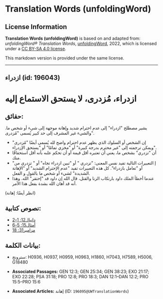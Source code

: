 # Translation Words (unfoldingWord)

## License Information

**Translation Words (unfoldingWord)** is based on and adapted from: _unfoldingWord® Translation Words_, [unfoldingWord](https://unfoldingword.org/utw), 2022, which is licensed under a [CC BY-SA 4.0 license](https://creativecommons.org/licenses/by-sa/4.0/legalcode.en).

This markdown version is provided under the same license.



--------------------------------

## ازدراء (id: 196043)

ازدراء، مُزدرى، لا يستحق الاستماع إليه
======================================

حقائق:
------

يشير مصطلح "ازدراء" إلى عدم احترام شديد وإهانة موجهة إلى شيء أو شخص ما. والشيء غير المشرف إلى حد كبير يُسمى "مُزدرى".

* إن الشخص أو السلوك الذي يظهر عدم احترام واضح لله يُسمى أيضًا "مُزدرى" ويمكن ترجمته إلى "غير محترم بدرجة كبيرة" أو "مخزي تمامًا" أو "يستحق الإزدراء".
* أن "تزدري" بشخص ما، يعني أن تعتبره أقل قيمة أو أن تحكم علىه بأنه أقل استحقاقًا منك.
* إ التعبيرات التالية تفيد نفس المعنى: "تزدري " أو "تبين ازدراء تجاه" أو " تزدري من" أو "تعامل بازدراء". كل هذه التعبيرات تفيد "عدم الإحترام الشديد" أو "الإهانة الشديدة" لشيء أو شخص ما بالقول و الفعل.
* عندما أخطأ الملك داود بارتكاب الزنا والقتل، قال الله إن داود قد "إحتقر" الله. وهذا أنه قد أهان الله بشدة بفعل هذا الأمر.

(انظر أيضًا: إهانة)

نصوص كتابية:
------------

* [دانيال12: 1–2](https://ref.ly/Dan12:1-Dan12:2)
* [أمثال15: 5–6](https://ref.ly/Prov15:5-Prov15:6)
* [مزامير31: 18](https://ref.ly/Ps31:18)

بيانات الكلمة:
--------------

* سترونج: H0936, H0937, H0959, H0963, H1860, H7043, H7589, H5006, G18480

* **Associated Passages:** GEN 12:3; GEN 25:34; GEN 38:23; EXO 21:17; EXO 22:28; PSA 31:18; PRO 12:8; PRO 18:3; DAN 12:1–DAN 12:2; PRO 15:5–PRO 15:6
* **Associated Articles:** إهانة (ID: `196095@UWTranslationWords`)

